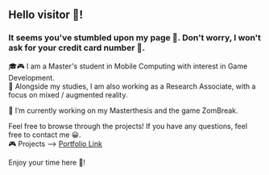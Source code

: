 ## Hello visitor :wave:!<br>  
### It seems you've stumbled upon my page :raccoon:.  Don't worry, I won't ask for your credit card number :see_no_evil:.

🎓:video_game: I am a Master's student in Mobile Computing with interest in Game Development. <br>
💼 Alongside my studies, I am also working as a Research Associate, with a focus on mixed / augmented reality.

🔭 I’m currently working on my Masterthesis and the game ZomBreak.

Feel free to browse through the projects! If you have any questions, feel free to contact me :grinning:. <br>
:video_game: Projects --> [Portfolio Link](https://st-christian.github.io/Portfolio/) 

Enjoy your time here :tada:!
<!--
**st-christian/st-christian** is a ✨ _special_ ✨ repository because its `README.md` (this file) appears on your GitHub profile.

Here are some ideas to get you started:

- 🔭 I’m currently working on ...
- 🌱 I’m currently learning ...
- 👯 I’m looking to collaborate on ...
- 🤔 I’m looking for help with ...
- 💬 Ask me about ...
- 📫 How to reach me: ...
- 😄 Pronouns: ...
- ⚡ Fun fact: ...
-->
